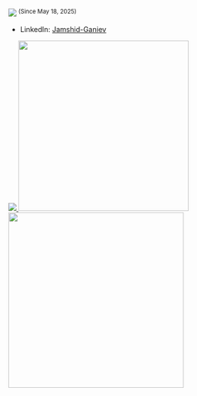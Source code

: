 ![](https://komarev.com/ghpvc/?username=Jamshid-Ganiev&color=cyan) <sup>(Since May 18, 2025)</sup>
- LinkedIn: [Jamshid-Ganiev](https://www.linkedin.com/in/Jamshid-Ganiev/)
<!--- - LeetCode: [Jamshid_Ganiev](https://leetcode.com/u/Jamshid_Ganiev/)-->
<!--- Web: [Jamshid-Ganiev]()-->

<a href="https://github.com/Jamshid-Ganiev">
<p align="left">
    <img src="https://github-profile-summary-cards.vercel.app/api/cards/profile-details?username=Jamshid-Ganiev&theme=github_dark">
    <img width="340" src="https://github-profile-summary-cards.vercel.app/api/cards/productive-time?username=Jamshid-Ganiev&theme=github_dark&utcOffset=5">
    <img width="350" src="https://github-readme-stats.vercel.app/api/top-langs/?username=Jamshid-Ganiev&hide=Makefile,CMake,C&layout=compact&theme=github_dark">
</p>
</a>



